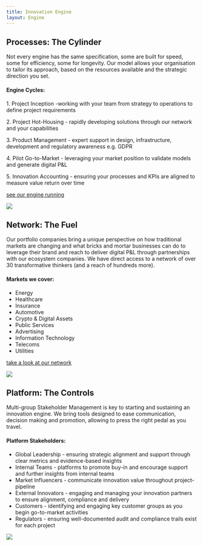 ```yaml
---
title: Innovation Engine
layout: Engine
---
```

<section class="font-sans-serif text-smooth bg-white antialiased leading-normal mx-auto p-4 bg-repeat bg-full" style="background-image: url('/dot.svg');">
<div class="md:p-8">
<h1 class="font-serif border-b-4 border-green md:mx-8">
Processes:
<span class="font-sans text-xl font-light italic text-blue-light">The Cylinder</span>
</h1>
<div class="flex flex-wrap items-top">
<!--col1-->
<div class="md:w-1/3 md:mx-8">
<p class="py-4">Not every engine has the same specification, some are built for speed, some for efficiency,
some for longevity. Our model allows your organisation to tailor its approach, based on the resources
available and the strategic direction you set.</p>
<!--Engine cycles-->
<div class="text-sm bg-blue-lightest rounded p-4">
<h4 class="text-lg text-blue-darkest">Engine Cycles:</h4>
<p class="border-b-2 border-green my-2 py-2">
<span class="font-bold">1. Project Inception -</span>working with your team from strategy to
operations to define project requirements
</p>
<p class="border-b-2 border-green my-2 py-2">
<span class="font-bold">2. Project Hot-Housing -</span> rapidly developing solutions through our
network and your capabilities
</p>
<p class="border-b-2 border-green my-2 py-2">
<span class="font-bold">3. Product Management -</span> expert support in design, infrastructure,
development and regulatory awareness e.g. GDPR
</p>
<p class="border-b-2 border-green my-2 py-2">
<span class="font-bold">4. Pilot Go-to-Market -</span> leveraging your market position to
validate models and generate digital P&L
</p>
<p class="border-b-2 border-green my-2 py-2">
<span class="font-bold">5. Innovation Accounting -</span> ensuring your processes and KPIs are
aligned to measure value return over time
</p>
</div>
<!--./Engine cycles-->
<p>
<a href="/projects.html" class="no-underline font-serif font-semibold text-lg text-blue block bg-white w-64 py-2 px-4 my-4 mb-8 mx-auto text-center shadow-green border-2 border-green hover:bg-green hover:shadow-white hover:text-white">see
our engine running</a>
</p>
</div>
<!--./col1-->
<!--col2-->
<div class="md:p-8 md:flex-1">
<img src="/engineprocess.svg" class="w-full mx-auto">
</div>
<!--./col2-->
</div>
</div>
<div class="md:p-8">
<h1 class="font-serif border-b-4 border-green md:mx-8">
Network:
<span class="font-sans text-xl font-light italic text-blue-light">The Fuel</span>
</h1>
<div class="flex flex-wrap items-top">
<!--col1-->
<div class="md:w-1/3 md:mx-8">
<p class="py-4">
Our portfolio companies bring a unique perspective on how traditional markets are changing and what bricks
and mortar businesses can do to leverage their brand and reach to deliver digital P&L through partnerships
with our ecosystem companies. We have direct access to a network of over 30 transformative thinkers (and a
reach of hundreds more).
</p>
<!--Engine cycles-->
<div class="text-sm bg-blue-lightest rounded p-4">
<h4 class="text-lg text-blue-darkest">Markets we cover:</h4>
<ul>
<li >Energy</li>
<li >Healthcare</li>
<li >Insurance</li>
<li >Automotive</li>
<li >Crypto & Digital Assets</li>
<li >Public Services</li>
<li >Advertising</li>
<li >Information Technology</li>
<li >Telecoms</li>
<li >Utilities</li>
</ul>
</div>
<p>
<a href="/network.html" class="no-underline font-serif font-semibold text-lg text-blue block bg-white w-64 py-2 px-4 my-4 mb-8 mx-auto text-center shadow-green border-2 border-green hover:bg-green hover:shadow-white hover:text-white">take
a look at our network</a>
</p>
<!--./Engine cycles-->
</div>
<!--./col1-->
<!--col2-->
<div class="p-4 md:flex-1 md:m-8">
<img src="/globalskills.svg" class="w-full mx-auto">
</div>
</div>
<!--./col2-->
</div>
<div class="md:p-8">
<h1 class="font-serif border-b-4 border-green md:mx-8">
Platform:
<span class="font-sans text-xl font-light italic text-blue-light">The Controls</span>
</h1>
<div class="flex flex-wrap items-top">
<!--col1-->
<div class="md:w-1/3 md:mx-8">
<p class="py-4">Multi-group Stakeholder Management is key to starting and sustaining an innovation engine. We
bring tools designed to ease communication, decision making and promotion, allowing to press the right pedal
as you travel.</p>
<!--Engine cycles-->
<div class="text-sm bg-blue-lightest rounded p-4">
<h4 class="text-lg text-blue-darkest">Platform Stakeholders:</h4>
<ul>
<li class="py-2"><span class="font-bold">Global Leadership - </span>ensuring strategic alignment and support through clear metrics and evidence-based
insights</li>
<li class="py-2"><span class="font-bold">Internal Teams - </span>platforms to promote buy-in and encourage support and further insights from internal
teams</li>
<li class="py-2"><span class="font-bold">Market Influencers - </span>communicate innovation value throughout project-pipeline</li>
<li class="py-2"><span class="font-bold">External Innovators - </span>engaging and managing your innovation partners to ensure alignment, compliance
and delivery</li>
<li class="py-2"><span class="font-bold">Customers - </span>identifying and engaging key customer groups as you begin go-to-market activities</li>
<li class="py-2"><span class="font-bold">Regulators - </span>ensuring well-documented audit and compliance trails exist for each project</li>
</ul>
</div>
<!--./Engine cycles-->
</div>
<!--./col1-->
<!--col2-->
<div class="p-4 md:flex-1 md:m-8">
<img src="/enginemetrics.svg" class="w-full mx-auto">
</div>
</div>
<!--./col2-->
</div>
</section>